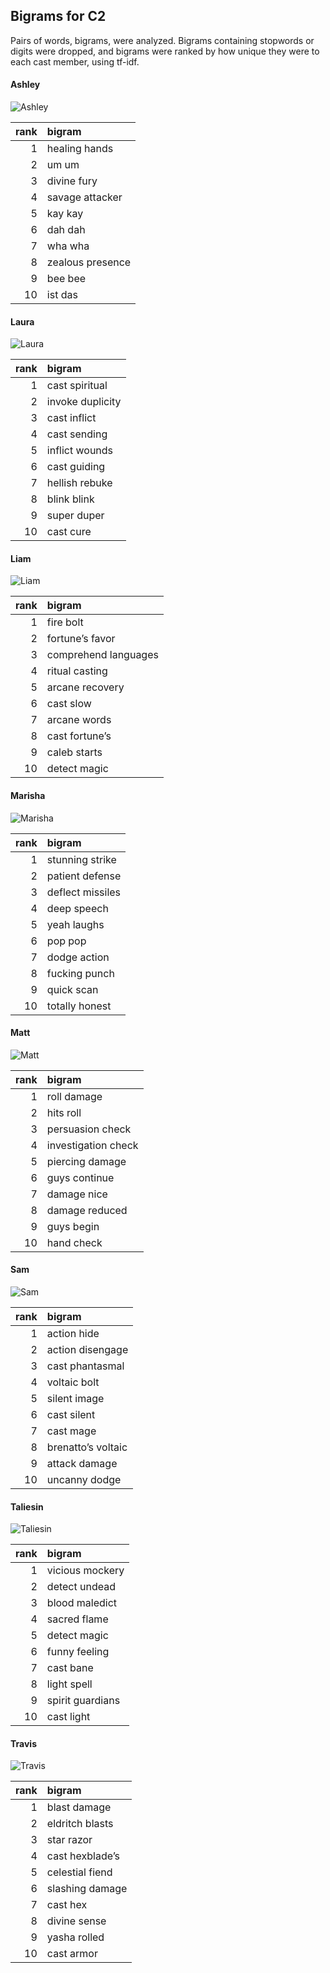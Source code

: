 
## Bigrams for C2

Pairs of words, bigrams, were analyzed. Bigrams containing stopwords or
digits were dropped, and bigrams were ranked by how unique they were to
each cast member, using tf-idf.

#### Ashley

![Ashley](../plots/bigramClouds/C2/C2ASHLEY.png)

| rank | bigram           |
|-----:|:-----------------|
|    1 | healing hands    |
|    2 | um um            |
|    3 | divine fury      |
|    4 | savage attacker  |
|    5 | kay kay          |
|    6 | dah dah          |
|    7 | wha wha          |
|    8 | zealous presence |
|    9 | bee bee          |
|   10 | ist das          |

#### Laura

![Laura](../plots/bigramClouds/C2/C2LAURA.png)

| rank | bigram           |
|-----:|:-----------------|
|    1 | cast spiritual   |
|    2 | invoke duplicity |
|    3 | cast inflict     |
|    4 | cast sending     |
|    5 | inflict wounds   |
|    6 | cast guiding     |
|    7 | hellish rebuke   |
|    8 | blink blink      |
|    9 | super duper      |
|   10 | cast cure        |

#### Liam

![Liam](../plots/bigramClouds/C2/C2LIAM.png)

| rank | bigram               |
|-----:|:---------------------|
|    1 | fire bolt            |
|    2 | fortune’s favor      |
|    3 | comprehend languages |
|    4 | ritual casting       |
|    5 | arcane recovery      |
|    6 | cast slow            |
|    7 | arcane words         |
|    8 | cast fortune’s       |
|    9 | caleb starts         |
|   10 | detect magic         |

#### Marisha

![Marisha](../plots/bigramClouds/C2/C2MARISHA.png)

| rank | bigram           |
|-----:|:-----------------|
|    1 | stunning strike  |
|    2 | patient defense  |
|    3 | deflect missiles |
|    4 | deep speech      |
|    5 | yeah laughs      |
|    6 | pop pop          |
|    7 | dodge action     |
|    8 | fucking punch    |
|    9 | quick scan       |
|   10 | totally honest   |

#### Matt

![Matt](../plots/bigramClouds/C2/C2MATT.png)

| rank | bigram              |
|-----:|:--------------------|
|    1 | roll damage         |
|    2 | hits roll           |
|    3 | persuasion check    |
|    4 | investigation check |
|    5 | piercing damage     |
|    6 | guys continue       |
|    7 | damage nice         |
|    8 | damage reduced      |
|    9 | guys begin          |
|   10 | hand check          |

#### Sam

![Sam](../plots/bigramClouds/C2/C2SAM.png)

| rank | bigram             |
|-----:|:-------------------|
|    1 | action hide        |
|    2 | action disengage   |
|    3 | cast phantasmal    |
|    4 | voltaic bolt       |
|    5 | silent image       |
|    6 | cast silent        |
|    7 | cast mage          |
|    8 | brenatto’s voltaic |
|    9 | attack damage      |
|   10 | uncanny dodge      |

#### Taliesin

![Taliesin](../plots/bigramClouds/C2/C2TALIESIN.png)

| rank | bigram           |
|-----:|:-----------------|
|    1 | vicious mockery  |
|    2 | detect undead    |
|    3 | blood maledict   |
|    4 | sacred flame     |
|    5 | detect magic     |
|    6 | funny feeling    |
|    7 | cast bane        |
|    8 | light spell      |
|    9 | spirit guardians |
|   10 | cast light       |

#### Travis

![Travis](../plots/bigramClouds/C2/C2TRAVIS.png)

| rank | bigram          |
|-----:|:----------------|
|    1 | blast damage    |
|    2 | eldritch blasts |
|    3 | star razor      |
|    4 | cast hexblade’s |
|    5 | celestial fiend |
|    6 | slashing damage |
|    7 | cast hex        |
|    8 | divine sense    |
|    9 | yasha rolled    |
|   10 | cast armor      |
